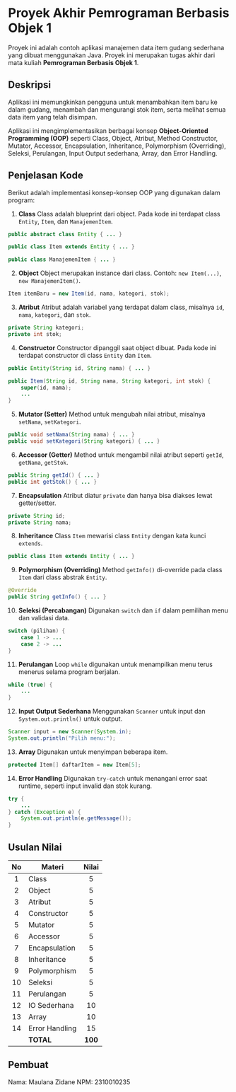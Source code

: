 # Proyek Akhir Pemrograman Berbasis Objek 1

Proyek ini adalah contoh aplikasi manajemen data item gudang sederhana yang dibuat menggunakan Java. Proyek ini merupakan tugas akhir dari mata kuliah **Pemrograman Berbasis Objek 1**.

## Deskripsi

Aplikasi ini memungkinkan pengguna untuk menambahkan item baru ke dalam gudang, menambah dan mengurangi stok item, serta melihat semua data item yang telah disimpan.

Aplikasi ini mengimplementasikan berbagai konsep **Object-Oriented Programming (OOP)** seperti Class, Object, Atribut, Method Constructor, Mutator, Accessor, Encapsulation, Inheritance, Polymorphism (Overriding), Seleksi, Perulangan, Input Output sederhana, Array, dan Error Handling.

## Penjelasan Kode

Berikut adalah implementasi konsep-konsep OOP yang digunakan dalam program:

1. **Class**
   Class adalah blueprint dari object. Pada kode ini terdapat class `Entity`, `Item`, dan `ManajemenItem`.

```java
public abstract class Entity { ... }

public class Item extends Entity { ... }

public class ManajemenItem { ... }
```

2. **Object**
   Object merupakan instance dari class. Contoh: `new Item(...)`, `new ManajemenItem()`.

```java
Item itemBaru = new Item(id, nama, kategori, stok);
```

3. **Atribut**
   Atribut adalah variabel yang terdapat dalam class, misalnya `id`, `nama`, `kategori`, dan `stok`.

```java
private String kategori;
private int stok;
```

4. **Constructor**
   Constructor dipanggil saat object dibuat. Pada kode ini terdapat constructor di class `Entity` dan `Item`.

```java
public Entity(String id, String nama) { ... }

public Item(String id, String nama, String kategori, int stok) {
    super(id, nama);
    ...
}
```

5. **Mutator (Setter)**
   Method untuk mengubah nilai atribut, misalnya `setNama`, `setKategori`.

```java
public void setNama(String nama) { ... }
public void setKategori(String kategori) { ... }
```

6. **Accessor (Getter)**
   Method untuk mengambil nilai atribut seperti `getId`, `getNama`, `getStok`.

```java
public String getId() { ... }
public int getStok() { ... }
```

7. **Encapsulation**
   Atribut diatur `private` dan hanya bisa diakses lewat getter/setter.

```java
private String id;
private String nama;
```

8. **Inheritance**
   Class `Item` mewarisi class `Entity` dengan kata kunci `extends`.

```java
public class Item extends Entity { ... }
```

9. **Polymorphism (Overriding)**
   Method `getInfo()` di-override pada class `Item` dari class abstrak `Entity`.

```java
@Override
public String getInfo() { ... }
```

10. **Seleksi (Percabangan)**
    Digunakan `switch` dan `if` dalam pemilihan menu dan validasi data.

```java
switch (pilihan) {
    case 1 -> ...
    case 2 -> ...
}
```

11. **Perulangan**
    Loop `while` digunakan untuk menampilkan menu terus menerus selama program berjalan.

```java
while (true) {
    ...
}
```

12. **Input Output Sederhana**
    Menggunakan `Scanner` untuk input dan `System.out.println()` untuk output.

```java
Scanner input = new Scanner(System.in);
System.out.println("Pilih menu:");
```

13. **Array**
    Digunakan untuk menyimpan beberapa item.

```java
protected Item[] daftarItem = new Item[5];
```

14. **Error Handling**
    Digunakan `try-catch` untuk menangani error saat runtime, seperti input invalid dan stok kurang.

```java
try {
    ...
} catch (Exception e) {
    System.out.println(e.getMessage());
}
```

## Usulan Nilai

|  No | Materi         |  Nilai  |
| :-: | -------------- | :-----: |
|  1  | Class          |    5    |
|  2  | Object         |    5    |
|  3  | Atribut        |    5    |
|  4  | Constructor    |    5    |
|  5  | Mutator        |    5    |
|  6  | Accessor       |    5    |
|  7  | Encapsulation  |    5    |
|  8  | Inheritance    |    5    |
|  9  | Polymorphism   |    5    |
|  10 | Seleksi        |    5    |
|  11 | Perulangan     |    5    |
|  12 | IO Sederhana   |    10   |
|  13 | Array          |    10   |
|  14 | Error Handling |    15   |
|     | **TOTAL**      | **100** |

## Pembuat

Nama: Maulana Zidane
NPM: 2310010235
